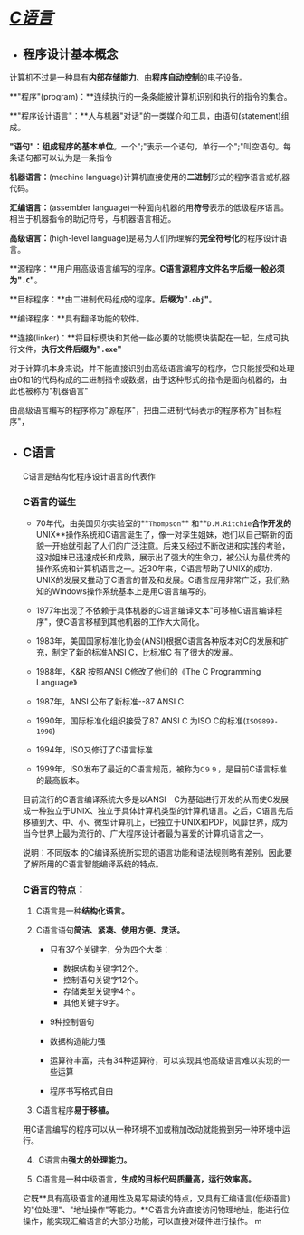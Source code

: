# *<u>**C语言**</u>*

- ## 程序设计基本概念

计算机不过是一种具有**内部存储能力**、由**程序自动控制**的电子设备。

**"程序"(program)：**连续执行的一条条能被计算机识别和执行的指令的集合。

**"程序设计语言"：**人与机器"对话"的一类媒介和工具，由语句(statement)组成。

**"语句"：**组成程序的**基本单位**。一个";"表示一个语句，单行一个";"叫空语句。每条语句都可以认为是一条指令

**机器语言：**(machine language)计算机直接使用的**二进制**形式的程序语言或机器代码。

**汇编语言：**(assembler language)一种面向机器的用**符号**表示的低级程序语言。相当于机器指令的助记符号，与机器语言相近。

**高级语言：**(high-level language)是易为人们所理解的**完全符号化**的程序设计语言。

**源程序：**用户用高级语言编写的程序。**C语言源程序文件名字后缀一般必须为"`.C`"**。

**目标程序：**由二进制代码组成的程序。**后缀为"`.obj`"**。

**编译程序：**具有翻译功能的软件。

**连接(linker)：**将目标模块和其他一些必要的功能模块装配在一起，生成可执行文件，**执行文件后缀为"`.exe`"**

对于计算机本身来说，并不能直接识别由高级语言编写的程序，它只能接受和处理由0和1的代码构成的二进制指令或数据，由于这种形式的指令是面向机器的，由此也被称为"机器语言"

由高级语言编写的程序称为"源程序"，把由二进制代码表示的程序称为"目标程序"，

- ## C语言

  C语言是结构化程序设计语言的代表作

  ### C语言的诞生

  - 70年代，由美国贝尔实验室的**`Thompson`** 和**`D.M.Ritchie`**合作开发的**UNIX**操作系统和C语言诞生了，像一对孪生姐妹，她们以自己崭新的面貌一开始就引起了人们的广泛注意。后来又经过不断改进和实践的考验，这对姐妹已迅速成长和成熟，展示出了强大的生命力，被公认为最优秀的操作系统和计算机语言之一。近30年来，C语言帮助了UNIX的成功，UNIX的发展又推动了C语言的普及和发展。C语言应用非常广泛，我们熟知的Windows操作系统基本上是用C语言编写的。

  - 1977年出现了不依赖于具体机器的C语言编译文本"可移植C语言编译程序"，使C语言移植到其他机器的工作大大简化。

  - 1983年，美国国家标准化协会(ANSI)根据C语言各种版本对C的发展和扩充，制定了新的标准ANSI C，比标准C 有了很大的发展。

  - 1988年，K&R 按照ANSI C修改了他们的《The C Programming Language》

  - 1987年，ANSI 公布了新标准--87 ANSI C

  - 1990年，国际标准化组织接受了87 ANSI C 为ISO C的标准(`ISO9899-1990`)

  - 1994年，ISO又修订了C语言标准

  - 1999年，ISO发布了最近的C语言规范，被称为`C９９`，是目前C语言标准的最高版本。

  目前流行的C语言编译系统大多是以ANSI　C为基础进行开发的从而使C发展成一种独立于UNIX、独立于具体计算机类型的计算机语言。之后，C语言先后移植到大、中、小、微型计算机上，已独立于UNIX和PDP，风靡世界，成为当今世界上最为流行的、广大程序设计者最为喜爱的计算机语言之一。

  说明：不同版本 的C编译系统所实现的语言功能和语法规则略有差别，因此要了解所用的C语言智能编译系统的特点。

  ### C语言的特点：
  
  1. C语言是一种**结构化语言。**
  
  2. C语言语句**简洁、紧凑、使用方便、灵活。**
  
       - 只有37个关键字，分为四个大类：
  
           - 数据结构关键字12个。
           - 控制语句关键字12个。
           - 存储类型关键字4个。
           - 其他关键字9字。
  
       - 9种控制语句
  
       - 数据构造能力强
  
       - 运算符丰富，共有34种运算符，可以实现其他高级语言难以实现的一些运算
  
       - 程序书写格式自由
  
  3. C语言程序**易于移植。**
  
  ​		用C语言编写的程序可以从一种环境不加或稍加改动就能搬到另一种环境中运行。
  
  4. ​	C语言由**强大的处理能力。**
  
  5. ​	C语言是一种中级语言，**生成的目标代码质量高，运行效率高。**
  
  ​		它既**具有高级语言的通用性及易写易读的特点，又具有汇编语言(低级语言)的"位处理"、"地址操作"等能力。**C语言允许直接访问物理地址，能进行位操作，能实现汇编语言的大部分功能，可以直接对硬件进行操作。
m


